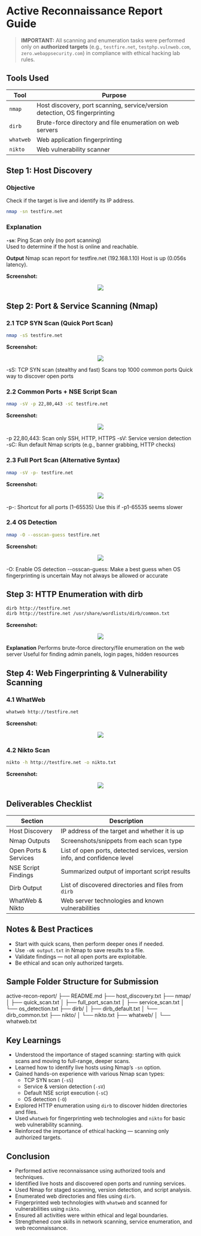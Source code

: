 # Active Reconnaissance Report Guide

> **IMPORTANT:** All scanning and enumeration tasks were performed only on **authorized targets** (e.g., `testfire.net`, `testphp.vulnweb.com`, `zero.webappsecurity.com`) in compliance with ethical hacking lab rules.

## Tools Used

| Tool     | Purpose                                                                 |
|----------|-------------------------------------------------------------------------|
| `nmap`   | Host discovery, port scanning, service/version detection, OS fingerprinting |
| `dirb`   | Brute-force directory and file enumeration on web servers               |
| `whatweb`| Web application fingerprinting                                          |
| `nikto`  | Web vulnerability scanner                                               |


## Step 1: Host Discovery
### Objective
Check if the target is live and identify its IP address.
```bash
nmap -sn testfire.net
```
### Explanation
**`-sn`**: Ping Scan only (no port scanning)  
Used to determine if the host is online and reachable.

**Output**
Nmap scan report for testfire.net (192.168.1.10)
Host is up (0.056s latency).

**Screenshot:**
<p align="center">
  <img src="https://github.com/BAmisha-CS/Skill-Horison/blob/main/Assignment%203/Screenshots/Host_Discovery.png">
</p>

## Step 2: Port & Service Scanning (Nmap)
### 2.1 TCP SYN Scan (Quick Port Scan)
```bash
nmap -sS testfire.net
```
**Screenshot:**
<p align="center">
  <img src="https://github.com/BAmisha-CS/Skill-Horison/blob/main/Assignment%203/Screenshots/TCP_SYN_SCAN.png">
</p>

-sS: TCP SYN scan (stealthy and fast)
Scans top 1000 common ports
Quick way to discover open ports

### 2.2 Common Ports + NSE Script Scan
```bash
nmap -sV -p 22,80,443 -sC testfire.net
```
**Screenshot:**
<p align="center">
  <img src="https://github.com/BAmisha-CS/Skill-Horison/blob/main/Assignment%203/Screenshots/Service_Version_Scan(common%20ports).png">
</p>

-p 22,80,443: Scan only SSH, HTTP, HTTPS
-sV: Service version detection
-sC: Run default Nmap scripts (e.g., banner grabbing, HTTP checks)

### 2.3 Full Port Scan (Alternative Syntax)
```bash
nmap -sV -p- testfire.net
```
**Screenshot:**
<p align="center">
  <img src="https://github.com/BAmisha-CS/Skill-Horison/blob/main/Assignment%203/Screenshots/full_port_scan.png">
</p>

-p-: Shortcut for all ports (1–65535)
Use this if -p1-65535 seems slower

### 2.4 OS Detection
```bash
nmap -O --osscan-guess testfire.net
```
**Screenshot:**
<p align="center">
  <img src="https://github.com/BAmisha-CS/Skill-Horison/blob/main/Assignment%203/Screenshots/OS_Detection.png">
</p>

-O: Enable OS detection
--osscan-guess: Make a best guess when OS fingerprinting is uncertain
May not always be allowed or accurate

## Step 3: HTTP Enumeration with dirb
```bash
dirb http://testfire.net
dirb http://testfire.net /usr/share/wordlists/dirb/common.txt
```
**Screenshot:**
<p align="center">
  <img src="https://github.com/BAmisha-CS/Skill-Horison/blob/main/Assignment%203/Screenshots/HTTP_Enumeration_dirb.png">
</p>

**Explanation**
Performs brute-force directory/file enumeration on the web server
Useful for finding admin panels, login pages, hidden resources

## Step 4: Web Fingerprinting & Vulnerability Scanning
### 4.1 WhatWeb
```bash
whatweb http://testfire.net
```
**Screenshot:**
<p align="center">
  <img src="https://github.com/BAmisha-CS/Skill-Horison/blob/main/Assignment%203/Screenshots/whatweb.png">
</p>

### 4.2 Nikto Scan
```bash
nikto -h http://testfire.net -o nikto.txt
```
**Screenshot:**
<p align="center">
  <img src="https://github.com/BAmisha-CS/Skill-Horison/blob/main/Assignment%203/Screenshots/nikto.png">
</p>

## Deliverables Checklist

|  Section               |  Description                                                             |
|--------------------------|-----------------------------------------------------------------------------|
| Host Discovery           | IP address of the target and whether it is up                              |
| Nmap Outputs             | Screenshots/snippets from each scan type                                   |
| Open Ports & Services    | List of open ports, detected services, version info, and confidence level  |
| NSE Script Findings      | Summarized output of important script results                               |
| Dirb Output              | List of discovered directories and files from `dirb`                        |
| WhatWeb & Nikto          | Web server technologies and known vulnerabilities                          |

##  Notes & Best Practices
- Start with quick scans, then perform deeper ones if needed.
- Use `-oN output.txt` in Nmap to save results to a file.
- Validate findings — not all open ports are exploitable.
- Be ethical and scan only authorized targets.

## Sample Folder Structure for Submission
active-recon-report/
├── README.md
├── host_discovery.txt
├── nmap/
│   ├── quick_scan.txt
│   ├── full_port_scan.txt
│   ├── service_scan.txt
│   └── os_detection.txt
├── dirb/
│   ├── dirb_default.txt
│   └── dirb_common.txt
├── nikto/
│   └── nikto.txt
├── whatweb/
│   └── whatweb.txt

## Key Learnings

- Understood the importance of staged scanning: starting with quick scans and moving to full-range, deeper scans.
- Learned how to identify live hosts using Nmap’s `-sn` option.
- Gained hands-on experience with various Nmap scan types:
  - TCP SYN scan (`-sS`)
  - Service & version detection (`-sV`)
  - Default NSE script execution (`-sC`)
  - OS detection (`-O`)
- Explored HTTP enumeration using `dirb` to discover hidden directories and files.
- Used `whatweb` for fingerprinting web technologies and `nikto` for basic web vulnerability scanning.
- Reinforced the importance of ethical hacking — scanning only authorized targets.

## Conclusion

- Performed active reconnaissance using authorized tools and techniques.
- Identified live hosts and discovered open ports and running services.
- Used Nmap for staged scanning, version detection, and script analysis.
- Enumerated web directories and files using `dirb`.
- Fingerprinted web technologies with `whatweb` and scanned for vulnerabilities using `nikto`.
- Ensured all activities were within ethical and legal boundaries.
- Strengthened core skills in network scanning, service enumeration, and web reconnaissance.
